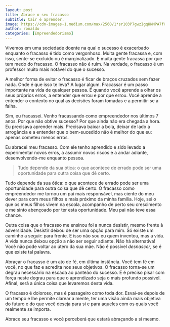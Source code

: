 ```yaml
---
layout: post
title: Abrace o seu fracasso
subtitle: Cair é aprender.
image: https://cdn-images-1.medium.com/max/2560/1*sr103P7gwzIgqHNMPA7fXw.png
author: ronaldo
categories: [Empreendedorismo]
---
```


Vivemos em uma sociedade doente na qual o sucesso é exacerbado
enquanto o fracasso é tido como vergonhoso.  Muita gente fracassa e,
com isso, sente-se excluído ou é marginalizado.  E muita gente
fracassa por que tem medo do fracasso. O fracasso não é ruim. Na
verdade, o fracasso é um professor muito mais notável do que o
sucesso.

A melhor forma de evitar o fracasso é ficar de braços cruzados sem
fazer nada. Onde é que isso te leva? A lugar algum. Fracassar é um
passo importante na vida de qualquer pessoa. É quando você aprende a
olhar os seus próprios erros, a entender que errou e por que
errou. Você aprende a entender o contexto no qual as decisões foram
tomadas e a permitir-se a falha.

Sim, eu fracassei. Venho fracassando como empreendedor nos últimos 7
anos. Por que não obtive sucesso? Por que ainda não era chegada a
hora.  Eu precisava aprender mais. Precisava baixar a bola, deixar de
lado a arrogância e a entender que o bem-sucedido não é melhor do que
eu: apenas cometeu menos erros.

Eu abracei meu fracasso. Com ele tenho aprendido e sido levado a
experimentar novos erros, a assumir novos riscos e a andar adiante,
desenvolvendo-me enquanto pessoa.

> Tudo depende da sua ótica: o que acontece de errado pode ser uma
> oportunidade para outra coisa que dê certo.

Tudo depende da sua ótica: o que acontece de errado pode ser uma
oportunidade para outra coisa que dê certo. O fracasso como
empreendedor me tornou um pai mais responsável, mas ciente do meu
dever para com meus filhos e mais próximo da minha família. Hoje, sei
o que os meus filhos vivem na escola, acompanho de perto seu
crescimento e me sinto abençoado por ter esta oportunidade. Meu pai
não teve essa chance.

Outra coisa que o fracasso me ensinou foi a nunca desistir, mesmo
frente à adversidade. Desistir deixou de ser uma opção para mim. Só
existe um caminho a seguir: para frente. E isso não sou eu quem
inventou, mas a vida. A vida nunca deixou opção a não ser seguir
adiante. Não há alternativa! Você não pode voltar ao útero da sua
mãe. Não é possível *desnascer*, se é que existe tal palavra.

Abraçar o fracasso é um ato de fé, em última instância. Você tem fé em
você, no que faz e acredita nos seus objetivos. O fracasso torna-se um
degrau necessário na escada ao panteão do sucesso. E é preciso pisar
com força neste degrau para que o aprendizado seja o mais profundo
possível.  Afinal, será a única coisa que levaremos desta vida.

O fracasso é doloroso, mas é passageiro como toda dor. Esvai-se depois
de um tempo e lhe permite clarear a mente, ter uma visão ainda mais
objetiva do futuro e do que você deseja para si e para aqueles com os
quais você realmente se importa.

Abrace seu fracasso e você perceberá que estará abraçando a si mesmo.
